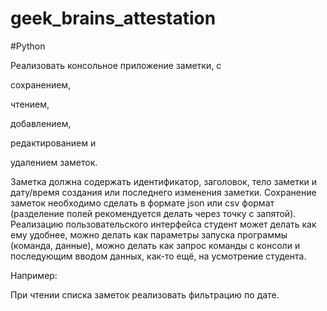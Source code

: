 # geek_brains_attestation

#Python

Реализовать консольное приложение заметки, с 

сохранением, 

чтением,

добавлением, 

редактированием и 

удалением заметок. 

Заметка должна содержать идентификатор, заголовок, тело заметки и дату/время создания или последнего изменения заметки. Сохранение заметок необходимо сделать в формате json или csv формат (разделение полей рекомендуется делать через точку с запятой). Реализацию пользовательского интерфейса студент может делать как ему удобнее, можно делать как параметры запуска программы (команда, данные), можно делать как запрос команды с консоли и последующим вводом данных, как-то ещё, на усмотрение студента. 

Например:

При чтении списка заметок реализовать фильтрацию по дате.
